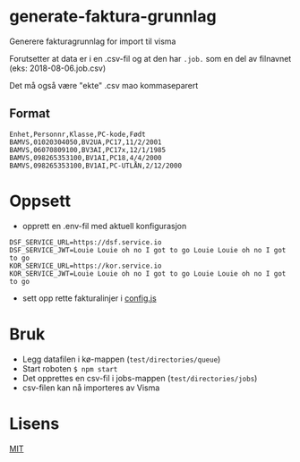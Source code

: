# generate-faktura-grunnlag

Generere fakturagrunnlag for import til visma

Forutsetter at data er i en .csv-fil og at den har `.job.` som en del av filnavnet (eks: 2018-08-06.job.csv)

Det må også være "ekte" .csv mao kommaseparert

## Format
```
Enhet,Personnr,Klasse,PC-kode,Født
BAMVS,01020304050,BV2UA,PC17,11/2/2001
BAMVS,06070809100,BV3AI,PC17x,12/1/1985
BAMVS,098265353100,BV1AI,PC18,4/4/2000
BAMVS,098265353100,BV1AI,PC-UTLÅN,2/12/2000
```

# Oppsett

- opprett en .env-fil med aktuell konfigurasjon

```
DSF_SERVICE_URL=https://dsf.service.io
DSF_SERVICE_JWT=Louie Louie oh no I got to go Louie Louie oh no I got to go
KOR_SERVICE_URL=https://kor.service.io
KOR_SERVICE_JWT=Louie Louie oh no I got to go Louie Louie oh no I got to go
```

- sett opp rette fakturalinjer i [config.js](config.js)

# Bruk

- Legg datafilen i kø-mappen (```test/directories/queue```)
- Start roboten ```$ npm start```
- Det opprettes en csv-fil i jobs-mappen (```test/directories/jobs```)
- csv-filen kan nå importeres av Visma

# Lisens

[MIT](LICENSE)
